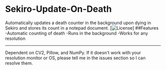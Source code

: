 # Sekiro-Update-On-Death
Automatically updates a death counter in the background upon dying in Sekiro and stores its count in a notepad document.
[![License](https://img.shields.io/github/license/AlexMusabelliu/Sekiro-Update-On-Death?style=plastic)]
##Features
-Automatic counting of death
-Runs in the background
-Works for any resolution

--------

Dependent on CV2, Pillow, and NumPy.
If it doesn't work with your resolution monitor or OS, please tell me in the issues section so I can resolve them.
